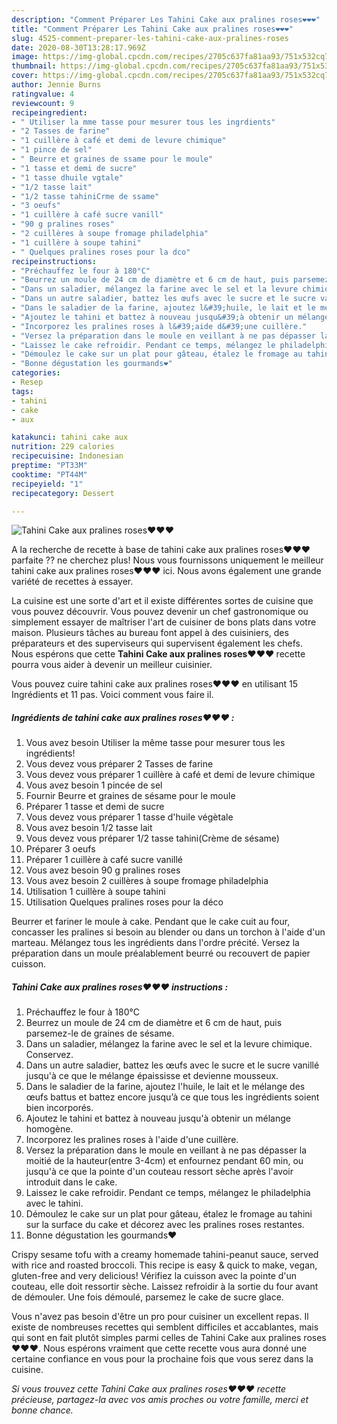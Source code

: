 ```yaml
---
description: "Comment Préparer Les Tahini Cake aux pralines roses❤❤❤"
title: "Comment Préparer Les Tahini Cake aux pralines roses❤❤❤"
slug: 4525-comment-preparer-les-tahini-cake-aux-pralines-roses
date: 2020-08-30T13:28:17.969Z
image: https://img-global.cpcdn.com/recipes/2705c637fa81aa93/751x532cq70/tahini-cake-aux-pralines-roses❤❤❤-photo-principale-de-la-recette.jpg
thumbnail: https://img-global.cpcdn.com/recipes/2705c637fa81aa93/751x532cq70/tahini-cake-aux-pralines-roses❤❤❤-photo-principale-de-la-recette.jpg
cover: https://img-global.cpcdn.com/recipes/2705c637fa81aa93/751x532cq70/tahini-cake-aux-pralines-roses❤❤❤-photo-principale-de-la-recette.jpg
author: Jennie Burns
ratingvalue: 4
reviewcount: 9
recipeingredient:
- " Utiliser la mme tasse pour mesurer tous les ingrdients"
- "2 Tasses de farine"
- "1 cuillère à café et demi de levure chimique"
- "1 pince de sel"
- " Beurre et graines de ssame pour le moule"
- "1 tasse et demi de sucre"
- "1 tasse dhuile vgtale"
- "1/2 tasse lait"
- "1/2 tasse tahiniCrme de ssame"
- "3 oeufs"
- "1 cuillère à café sucre vanill"
- "90 g pralines roses"
- "2 cuillères à soupe fromage philadelphia"
- "1 cuillère à soupe tahini"
- " Quelques pralines roses pour la dco"
recipeinstructions:
- "Préchauffez le four à 180°C"
- "Beurrez un moule de 24 cm de diamètre et 6 cm de haut, puis parsemez-le de graines de sésame."
- "Dans un saladier, mélangez la farine avec le sel et la levure chimique. Conservez."
- "Dans un autre saladier, battez les œufs avec le sucre et le sucre vanillé jusqu&#39;à ce que le mélange épaississe et devienne mousseux."
- "Dans le saladier de la farine, ajoutez l&#39;huile, le lait et le mélange des œufs battus et battez encore jusqu’à ce que tous les ingrédients soient bien incorporés."
- "Ajoutez le tahini et battez à nouveau jusqu&#39;à obtenir un mélange homogène."
- "Incorporez les pralines roses à l&#39;aide d&#39;une cuillère."
- "Versez la préparation dans le moule en veillant à ne pas dépasser la moitié de la hauteur(entre 3-4cm) et enfournez pendant 60 min, ou jusqu&#39;à ce que la pointe d&#39;un couteau ressort sèche après l&#39;avoir introduit dans le cake."
- "Laissez le cake refroidir. Pendant ce temps, mélangez le philadelphia avec le tahini."
- "Démoulez le cake sur un plat pour gâteau, étalez le fromage au tahini sur la surface du cake et décorez avec les pralines roses restantes."
- "Bonne dégustation les gourmands❤"
categories:
- Resep
tags:
- tahini
- cake
- aux

katakunci: tahini cake aux 
nutrition: 229 calories
recipecuisine: Indonesian
preptime: "PT33M"
cooktime: "PT44M"
recipeyield: "1"
recipecategory: Dessert

---
```



![Tahini Cake aux pralines roses❤❤❤](https://img-global.cpcdn.com/recipes/2705c637fa81aa93/751x532cq70/tahini-cake-aux-pralines-roses❤❤❤-photo-principale-de-la-recette.jpg)

A la recherche de recette à base de tahini cake aux pralines roses❤❤❤ parfaite ?? ne cherchez plus! Nous vous fournissons uniquement le meilleur tahini cake aux pralines roses❤❤❤ ici. Nous avons également une grande variété de recettes à essayer.

La cuisine est une sorte d'art et il existe différentes sortes de cuisine que vous pouvez découvrir. Vous pouvez devenir un chef gastronomique ou simplement essayer de maîtriser l'art de cuisiner de bons plats dans votre maison. Plusieurs tâches au bureau font appel à des cuisiniers, des préparateurs et des superviseurs qui supervisent également les chefs. Nous espérons que cette <strong> Tahini Cake aux pralines roses❤❤❤ </strong> recette pourra vous aider à devenir un meilleur cuisinier.

<!--inarticleads1-->

Vous pouvez cuire tahini cake aux pralines roses❤❤❤ en utilisant 15 Ingrédients et 11 pas. Voici comment vous faire il.

##### Ingrédients de tahini cake aux pralines roses❤❤❤ :

1. Vous avez besoin  Utiliser la même tasse pour mesurer tous les ingrédients!
1. Vous devez vous préparer 2 Tasses de farine
1. Vous devez vous préparer 1 cuillère à café et demi de levure chimique
1. Vous avez besoin 1 pincée de sel
1. Fournir  Beurre et graines de sésame pour le moule
1. Préparer 1 tasse et demi de sucre
1. Vous devez vous préparer 1 tasse d&#39;huile végètale
1. Vous avez besoin 1/2 tasse lait
1. Vous devez vous préparer 1/2 tasse tahini(Crème de sésame)
1. Préparer 3 oeufs
1. Préparer 1 cuillère à café sucre vanillé
1. Vous avez besoin 90 g pralines roses
1. Vous avez besoin 2 cuillères à soupe fromage philadelphia
1. Utilisation 1 cuillère à soupe tahini
1. Utilisation  Quelques pralines roses pour la déco


Beurrer et fariner le moule à cake. Pendant que le cake cuit au four, concasser les pralines si besoin au blender ou dans un torchon à l&#39;aide d&#39;un marteau. Mélangez tous les ingrédients dans l&#39;ordre précité. Versez la préparation dans un moule préalablement beurré ou recouvert de papier cuisson. 

<!--inarticleads2-->

##### Tahini Cake aux pralines roses❤❤❤ instructions :

1. Préchauffez le four à 180°C
1. Beurrez un moule de 24 cm de diamètre et 6 cm de haut, puis parsemez-le de graines de sésame.
1. Dans un saladier, mélangez la farine avec le sel et la levure chimique. Conservez.
1. Dans un autre saladier, battez les œufs avec le sucre et le sucre vanillé jusqu&#39;à ce que le mélange épaississe et devienne mousseux.
1. Dans le saladier de la farine, ajoutez l&#39;huile, le lait et le mélange des œufs battus et battez encore jusqu’à ce que tous les ingrédients soient bien incorporés.
1. Ajoutez le tahini et battez à nouveau jusqu&#39;à obtenir un mélange homogène.
1. Incorporez les pralines roses à l&#39;aide d&#39;une cuillère.
1. Versez la préparation dans le moule en veillant à ne pas dépasser la moitié de la hauteur(entre 3-4cm) et enfournez pendant 60 min, ou jusqu&#39;à ce que la pointe d&#39;un couteau ressort sèche après l&#39;avoir introduit dans le cake.
1. Laissez le cake refroidir. Pendant ce temps, mélangez le philadelphia avec le tahini.
1. Démoulez le cake sur un plat pour gâteau, étalez le fromage au tahini sur la surface du cake et décorez avec les pralines roses restantes.
1. Bonne dégustation les gourmands❤


Crispy sesame tofu with a creamy homemade tahini-peanut sauce, served with rice and roasted broccoli. This recipe is easy &amp; quick to make, vegan, gluten-free and very delicious! Vérifiez la cuisson avec la pointe d&#39;un couteau, elle doit ressortir sèche. Laissez refroidir à la sortie du four avant de démouler. Une fois démoulé, parsemez le cake de sucre glace. 

<!--inarticleads1-->

<p>
Vous n'avez pas besoin d'être un pro pour cuisiner un excellent repas. Il existe de nombreuses recettes qui semblent difficiles et accablantes, mais qui sont en fait plutôt simples parmi celles de Tahini Cake aux pralines roses❤❤❤. Nous espérons vraiment que cette recette vous aura donné une certaine confiance en vous pour la prochaine fois que vous serez dans la cuisine.
</p>

<p>
<i>Si vous trouvez cette Tahini Cake aux pralines roses❤❤❤ recette précieuse, partagez-la avec vos amis proches ou votre famille, merci et bonne chance.</i>
</p>
